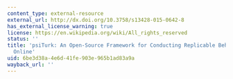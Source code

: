 ```yaml
---
content_type: external-resource
external_url: http://dx.doi.org/10.3758/s13428-015-0642-8
has_external_license_warning: true
license: https://en.wikipedia.org/wiki/All_rights_reserved
status: ''
title: 'psiTurk: An Open-Source Framework for Conducting Replicable Behavioral Experiments
  Online'
uid: 6be3d38a-4e6d-41fe-903e-965b1ad83a9a
wayback_url: ''
---
```

